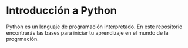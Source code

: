 # Introducción a Python
Python es un lenguaje de programación interpretado. En este repositorio encontrarás las bases para iniciar tu aprendizaje en el mundo de la progrmación.
